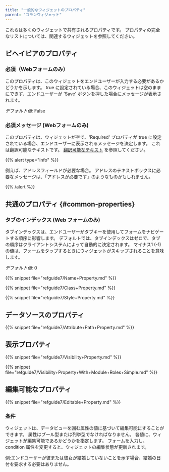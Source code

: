 ```yaml
---
title: "一般的なウィジェットのプロパティ"
parent: "コモンウィジェット"
---
```


これらは多くのウィジェットで共有されるプロパティです。 プロパティの完全なリストについては、関連するウィジェットを参照してください。

## ビヘイビアのプロパティ

### 必須（Webフォームのみ）

このプロパティは、このウィジェットをエンドユーザーが入力する必要があるかどうかを示します。 true に設定されている場合、このウィジェットは空のままにできず、エンドユーザーが 'Save' ボタンを押した場合にメッセージが表示されます。

_デフォルト値:_ False

### 必須メッセージ (Webフォームのみ)

このプロパティは、ウィジェットが空で、'Required' プロパティが true に設定されている場合、エンドユーザーに表示されるメッセージを決定します。 これは翻訳可能なテキストです。 [翻訳可能なテキスト](translatable-texts) を参照してください。

{{% alert type="info" %}}

例えば、アドレスフィールドが必要な場合。 アドレスのテキストボックスに必要なメッセージは、「アドレスが必要です」のようなものかもしれません。

{{% /alert %}}

## 共通のプロパティ {#common-properties}

### タブのインデックス (Web フォームのみ)

タブインデックスは、エンドユーザーがタブキーを使用してフォームをナビゲートする順序に影響します。 デフォルトでは、タブインデックスはゼロで、タブの順序はクライアントシステムによって自動的に決定されます。 マイナス1 (-1)の値は、フォームをタップするときにウィジェットがスキップされることを意味します。

_デフォルト値:_ 0

{{% snippet file="refguide7/Name+Property.md" %}}

{{% snippet file="refguide7/Class+Property.md" %}}

{{% snippet file="refguide7/Style+Property.md" %}}

## データソースのプロパティ

{{% snippet file="refguide7/Attribute+Path+Property.md" %}}

## 表示プロパティ

{{% snippet file="refguide7/Visibility+Property.md" %}}

{{% snippet file="refguide7/Visibility+Property+With+Module+Roles+Simple.md" %}}

## 編集可能なプロパティ

{{% snippet file="refguide7/Editable+Property.md" %}}

### 条件

ウィジェットは、データビューを囲む属性の値に基づいて編集可能にすることができます。 属性はブール型または列挙型でなければなりません。 各値に、ウィジェットが編集可能であるかどうかを指定します。 フォームを入力し、condition 属性を変更すると、ウィジェットの編集状態が更新されます。

例:エンドユーザーが彼または彼女が結婚していないことを示す場合、結婚の日付を要求する必要はありません。
